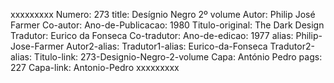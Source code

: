 xxxxxxxxx
Numero: 273
title: Desígnio Negro 2º volume
Autor: Philip José Farmer
Co-autor: 
Ano-de-Publicacao: 1980
Titulo-original: The Dark Design
Tradutor: Eurico da Fonseca
Co-tradutor: 
Ano-de-edicao: 1977
alias: Philip-Jose-Farmer
Autor2-alias: 
Tradutor1-alias: Eurico-da-Fonseca
Tradutor2-alias: 
Titulo-link: 273-Designio-Negro-2-volume
Capa: António Pedro
pags: 227
Capa-link: Antonio-Pedro
xxxxxxxxx